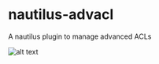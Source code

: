 # nautilus-advacl
A nautilus plugin to manage advanced ACLs

![alt text](https://hadler.me/wordpress/wp-content/uploads/2018/04/advacl1.png "View of Nautilus property page")
